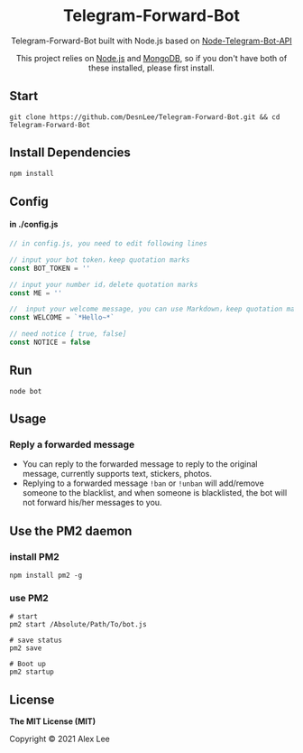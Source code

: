 <h1 align="center">Telegram-Forward-Bot</h1>

<div align="center">

Telegram-Forward-Bot built with Node.js based on [Node-Telegram-Bot-API](https://telegram.me/node_telegram_bot_api)

This project relies on [Node.js](https://github.com/nodesource/distributions/blob/master/README.md#installation-instructions) and [MongoDB](https://docs.mongodb.com/manual/administration/install-community/), so if you don't have both of these installed, please first install.

</div>

## Start

```shell
git clone https://github.com/DesnLee/Telegram-Forward-Bot.git && cd Telegram-Forward-Bot
```

## Install Dependencies

```sh
npm install
```

## Config

#### in ./config.js

```js
// in config.js, you need to edit following lines

// input your bot token，keep quotation marks
const BOT_TOKEN = ''

// input your number id，delete quotation marks
const ME = ''

//  input your welcome message, you can use Markdown，keep quotation marks
const WELCOME = `*Hello~*`

// need notice [ true, false]
const NOTICE = false
```

## Run

```shell
node bot
```

## Usage

### Reply a forwarded message

- You can reply to the forwarded message to reply to the original message, currently supports text, stickers, photos.
- Replying to a forwarded message `!ban` or `!unban` will add/remove someone to the blacklist, and when someone is blacklisted, the bot will not forward his/her messages to you.

## Use the PM2 daemon

### install PM2

```shell
npm install pm2 -g
```

### use PM2

```shell
# start
pm2 start /Absolute/Path/To/bot.js

# save status
pm2 save

# Boot up
pm2 startup
```

## License

**The MIT License (MIT)**

Copyright © 2021 Alex Lee

